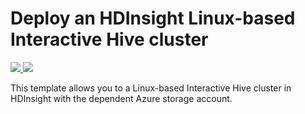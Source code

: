 # Deploy an HDInsight Linux-based Interactive Hive cluster

<a href="https://portal.azure.com/#create/Microsoft.Template/uri/https%3A%2F%2Faw.githubusercontent.com/ashishthaps/101-hdinsight-interactivehive/master/azuredeploy.json" target="_blank">
    <img src="http://azuredeploy.net/deploybutton.png"/>
</a>
<a href="http://armviz.io/#/?load=https://raw.githubusercontent.com/ashishthaps/101-hdinsight-interactivehive/master/azuredeploy.json" target="_blank">
    <img src="http://armviz.io/visualizebutton.png"/>
</a>

This template allows you to a Linux-based Interactive Hive cluster in HDInsight  with the dependent Azure storage account.
